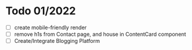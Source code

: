 # Todo 01/2022

- [ ] create mobile-friendly render
- [ ] remove h1s from Contact page, and house in ContentCard component
- [ ] Create/Integrate Blogging Platform
